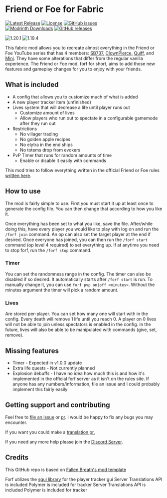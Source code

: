 # Friend or Foe for Fabric

[![Latest Release](https://img.shields.io/modrinth/v/eQaPhhSQ?label=Latest%20Release)](https://modrinth.com/mod/forf/versions) [![License](https://img.shields.io/github/license/ILIkeFood971/forf)](https://github.com/ILikeFood971/ForF/blob/1.20/LICENSE) [![GitHub issues](https://img.shields.io/github/issues/ILikeFood971/forf)](https://github.com/ILikeFood971/ForF/issues)  
[![Modrinth Downloads](https://img.shields.io/modrinth/dt/forf?logo=modrinth&label=Modrinth%20Downloads)](https://modrinth.com/mod/forf) [![GitHub releases](https://img.shields.io/github/downloads/ILikeFood971/forf/total?logo=github&label=GitHub%20Downloads)](https://github.com/ILikeFood971/Deodorant-Mod/releases)

![1.20.1](https://img.shields.io/badge/MC-1.20.1-green) ![1.19.4](https://img.shields.io/badge/MC-1.20.1-green)

This fabric mod allows you to recreate almost everything in the Friend or Foe YouTube series that has 4 members: [SB737,](https://youtube.com/playlist?list=PLWJikipm2MTbCmHm6e9KV0bPmW6chk1j9) [ClownPierce,](https://www.youtube.com/@ClownPierce) [Quiff,](https://www.youtube.com/@QuiffYT) and [Mini](https://www.youtube.com/playlist?list=PLkUQm5HBzevSUv6iW8EMErAmIKPKD4uF7). They have some alterations that differ from the regular vanilla experience. The Friend or Foe mod, forf for short, aims to add those new features and gameplay changes for you to enjoy with your friends.

## What is included

- A config that allows you to customize much of what is added
- A new player tracker item \(unfinished\)
- Lives system that will decrease a life until player runs out
  - Customize amount of lives
  - Allow players who run out to spectate in a configurable gamemode after they run out
- Restrictions
    - No villager trading
    - No golden apple recipes
    - No elytra in the end ships
    - No totems drop from evokers
- PvP Timer that runs for random amounts of time
  - Enable or disable it easily with commands

This mod tries to follow everything written in the official Friend or Foe rules [written here](https://pastebin.com/X9j3ZsNb).

## How to use

The mod is fairly simple to use. First you must start it up at least once to generate the config file. You can then change that according to how you like it.

Once everything has been set to what you like, save the file. After/while doing this, have every player you would like to play with log on and run the `/forf join` command. An op can also set the target player at the end if desired. Once everyone has joined, you can then run the `/forf start` command (op level 4 required) to set everything up. If at anytime you need to stop forf, run the `/forf stop` command. 

### Timer

You can set the randomness range in the config. The timer can also be disabled if so desired. It automatically starts after `/forf start` is run. To manually change it, you can use `forf pvp on|off <minutes>`. Without the minutes argument the timer will pick a random amount.

### Lives

Are stored per-player. You can set how many one will start with in the config. Every death will remove 1 life until you reach 0. A player on 0 lives will not be able to join unless spectators is enabled in the config. In the future, lives will also be able to be manipulated with commands (give, set, remove).

## Missing features

- Timer - Expected in v1.0.0 update
- Extra life quests - Not currently planned
- Explosion debuffs - I have no idea how much this is and how it's implemented in the official forf server as it isn't on the rules site. If anyone has any numbers/information, file an issue and I could probably implement this fairly easily

## Getting support and contributing

Feel free to [file an issue](https://github.com/ILikeFood971/ForF/issues) or [pr](https://github.com/ILikeFood971/ForF/pulls). I would be happy to fix any bugs you may encounter. 

If you want you could make a [translation pr.](https://github.com/ILikeFood971/ForF/tree/main/src/main/resources/assets/forf/lang)

If you need any more help please join the [Discord Server](https://discord.gg/ypyRwVEaBT).

## Credits

This GitHub repo is based on [Fallen Breath's mod template](https://github.com/Fallen-Breath/fabric-mod-template)

Forf utilizes the [sgui library](https://github.com/Patbox/sgui) for the player tracker gui
Server Translations API is included
Polymer is included for tracker
Server Translations API is included
Polymer is included for tracker
